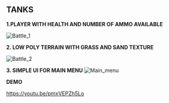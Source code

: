 ## TANKS


**1.PLAYER WITH HEALTH AND NUMBER OF AMMO AVAILABLE**

![Battle_1](https://user-images.githubusercontent.com/25602737/59966644-cbb93600-953c-11e9-950a-0a802f59e9f4.png)


**2. LOW POLY TERRAIN WITH GRASS AND SAND TEXTURE**

![Battle_2](https://user-images.githubusercontent.com/25602737/59966799-fb693d80-953e-11e9-87e1-10ab4518ba4e.png)


**3. SIMPLE UI FOR MAIN MENU**
![Main_menu](https://user-images.githubusercontent.com/25602737/59966938-b80fce80-9540-11e9-87b2-f1513c3b8cf9.png)

**DEMO**

https://youtu.be/pmxVEPZh5Lo
